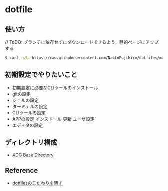 # dotfile

## 使い方

// ToDO: ブランチに依存せずにダウンロードできるよう，静的ページにアップする
``` bash
$ curl -sSL https://raw.githubusercontent.com/NaotoFujihiro/dotfiles/main/install.sh | sh
```

## 初期設定でやりたいこと

- 初期設定に必要なCLIツールのインストール
- gitの設定
- シェルの設定
- ターミナルの設定
- CLIツールの設定
- APPの設定
    インストール
    更新
    ユーザ設定
- エディタの設定

## ディレクトリ構成

- [XDG Base Directory](https://wiki.archlinux.jp/index.php/XDG_Base_Directory)

## Reference

- [dotfilesのこだわりを晒す](https://www.m3tech.blog/entry/dotfiles-bonsai)